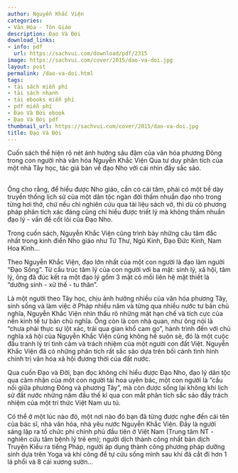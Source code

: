 ```yaml
---
author: Nguyễn Khắc Viện
categories:
- Văn Hóa - Tôn Giáo
description: Đạo Và Đời
download_links:
- info: pdf
  url: https://sachvui.com/download/pdf/2315
image: https://sachvui.com/cover/2015/dao-va-doi.jpg
layout: post
permalink: /dao-va-doi.html
tags:
- tải sách miễn phí
- tải sách nhanh
- tải ebooks miễn phí
- pdf miễn phí
- Đạo Và Đời ebook
- Đạo Và Đời pdf
thumbnail_url: https://sachvui.com/cover/2015/dao-va-doi.jpg
title: Đạo Và Đời
---
```


 <div class="item-desc text-justify"> <p>Cuốn sách thể hiện rõ nét ảnh hưởng sâu đậm của văn hóa phương Đông trong con người nhà văn hóa Nguyễn Khắc Viện Qua tư duy phân tích của một nhà Tây học, tác giả bàn về đạo Nho với cái nhìn đầy sắc sảo. </p><p><br>Ông cho rằng, để hiểu được Nho giáo, cần có cái tâm, phải có một bề dày truyền thống lịch sử của một dân tộc ngàn đời thấm nhuần đạo nho trong từng hơi thở, chứ nếu chỉ nghiên cứu qua tài liệu sách vở, thì dù có phương pháp phân tích xác đáng cũng chỉ hiểu được triết lý mà không thấm nhuần đạo lý - vấn đề cốt lõi của Đạo Nho. </p><p>Trong cuốn sách, Nguyễn Khắc Viện cũng trình bày những câu tâm đắc nhất trong kinh điển Nho giáo như Tứ Thư, Ngũ Kinh, Đạo Đức Kinh, Nam Hoa Kinh…</p><p>Theo Nguyễn Khắc Viện, đạo lớn nhất của một con người là đạo làm người “Đạo Sống”. Từ cấu trúc tâm lý của con người với ba mặt: sinh lý, xã hội, tâm lý, ông đã đúc kết ra một đạo lý gồm 3 mặt có mối liên hệ mật thiết là “dưỡng sinh - xử thế - tu thân”.</p><p>Là một người theo Tây học, chịu ảnh hưởng nhiều của văn hóa phương Tây, sinh sống và làm việc ở Pháp nhiều năm và từng qua nhiều nước tư bản chủ nghĩa, Nguyễn Khắc Viện nhìn thấu rõ những mặt hạn chế và tích cực của nền kinh tế tư bản chủ nghĩa. Ông còn là con nhà quan, như ông nói là “chưa phải thực sự lột xác, trải qua gian khổ cam go”, hành trình đến với chủ nghĩa xã hội của Nguyễn Khắc Viện cũng không hề suôn sẻ, đó là một cuộc đấu tranh lý trí tình cảm và trách nhiệm của một người con đất Việt. Nguyễn Khắc Viện đã có những phân tích rất sắc sảo dựa trên bối cảnh tình hình chính trị văn hóa xã hội đương thời của đất nước.</p><p>Qua cuốn Đạo và Đời, bạn đọc không chỉ hiểu được Đạo Nho, đạo lý dân tộc qua cảm nhận của một con người tài hoa uyên bác, một con người là “cầu nối giữa phương Đông và phương Tây”, mà còn được sống lại không khí lịch sử đất nước những năm đầu thế kỉ qua con mắt phân tích sắc sảo đầy trách nhiệm của một trí thức Việt Nam ưu tú.</p><p>Có thể ở một lúc nào đó, một nơi nào đó bạn đã từng được nghe đến cái tên của bác sĩ, nhà văn hóa, nhà yêu nước Nguyễn Khắc Viện. Đây là người sáng lập ra tổ chức phi chính phủ đầu tiên ở Việt Nam (Trung tâm NT - nghiên cứu tâm bệnh lý trẻ em); người dịch thành công nhất bản dịch Truyện Kiều ra tiếng Pháp, người áp dụng thành công phương pháp dưỡng sinh dựa trên Yoga và khí công để tự cứu sống mình sau khi đã cắt đi hơn 1 lá phổi và 8 cái xương sườn...</p> </div>